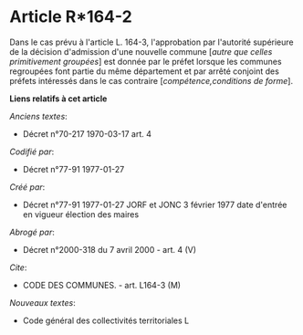 # Article R*164-2

Dans le cas prévu à l'article L. 164-3, l'approbation par l'autorité supérieure de la décision d'admission d'une nouvelle
commune [*autre que celles primitivement groupées*] est donnée par le préfet lorsque les communes regroupées font partie du
même département et par arrêté conjoint des préfets intéressés dans le cas contraire [*compétence,conditions de forme*].

**Liens relatifs à cet article**

_Anciens textes_:

  - Décret n°70-217 1970-03-17 art. 4

_Codifié par_:

  - Décret n°77-91 1977-01-27

_Créé par_:

  - Décret n°77-91 1977-01-27 JORF et JONC 3 février 1977 date d'entrée en vigueur élection des maires

_Abrogé par_:

  - Décret n°2000-318 du 7 avril 2000 - art. 4 (V)

_Cite_:

  - CODE DES COMMUNES. - art. L164-3 (M)

_Nouveaux textes_:

  - Code général des collectivités territoriales L
